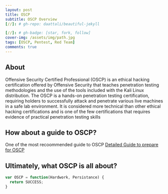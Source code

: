 ```yaml
---
layout: post
title: OSCP 
subtitle: OSCP Overview
[//]: # gh-repo: daattali/beautiful-jekyll

[//]: # gh-badge: [star, fork, follow]
cover-img: /assets/img/path.jpg
tags: [OSCP, Pentest, Red Team]
comments: true
---
```

## About

Offensive Security Certified Professional (OSCP) is an ethical hacking certification offered by Offensive Security that teaches penetration testing methodologies and the use of the tools included with the Kali Linux distribution. The OSCP is a hands-on penetration testing certification, requiring holders to successfully attack and penetrate various live machines in a safe lab environment. It is considered more technical than other ethical hacking certifications and is one of the few certifications that requires evidence of practical penetration testing skills

## How about a guide to OSCP?

One of the most recoommended guide to OSCP
[Detailed Guide to prepare for OSCP](https://niiconsulting.com/checkmate/2017/06/a-detail-guide-on-oscp-preparation-from-newbie-to-oscp/)

## Ultimately, what OSCP is all about?

```javascript
var OSCP = function(Hardwork, Persistance) {
  return SUCCESS;
}
```  
